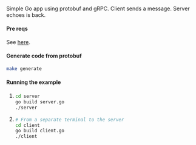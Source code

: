 ####

Simple Go app using protobuf and gRPC.  Client sends a message.  Server echoes is back.

#### Pre reqs

See [here](https://grpc.io/docs/languages/go/quickstart/#prerequisites).

#### Generate code from protobuf

```bash
make generate
```

#### Running the example

1.
   ```bash
   cd server
   go build server.go
   ./server
   ```
1.
   ```bash
   # From a separate terminal to the server
   cd client
   go build client.go
   ./client
   ```
